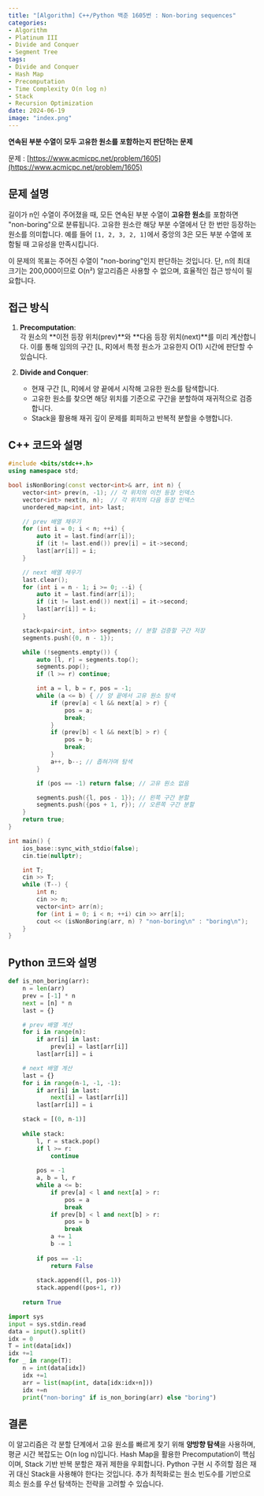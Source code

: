 ```yaml
---
title: "[Algorithm] C++/Python 백준 1605번 : Non-boring sequences"
categories: 
- Algorithm
- Platinum III
- Divide and Conquer
- Segment Tree
tags:
- Divide and Conquer
- Hash Map
- Precomputation
- Time Complexity O(n log n)
- Stack
- Recursion Optimization
date: 2024-06-19
image: "index.png"
---
```


**연속된 부분 수열이 모두 고유한 원소를 포함하는지 판단하는 문제**

문제 : [https://www.acmicpc.net/problem/1605](https://www.acmicpc.net/problem/1605)

## 문제 설명

길이가 n인 수열이 주어졌을 때, 모든 연속된 부분 수열이 **고유한 원소**를 포함하면 "non-boring"으로 분류됩니다. 고유한 원소란 해당 부분 수열에서 단 한 번만 등장하는 원소를 의미합니다. 예를 들어 `[1, 2, 3, 2, 1]`에서 중앙의 3은 모든 부분 수열에 포함될 때 고유성을 만족시킵니다. 

이 문제의 목표는 주어진 수열이 "non-boring"인지 판단하는 것입니다. 단, n의 최대 크기는 200,000이므로 O(n²) 알고리즘은 사용할 수 없으며, 효율적인 접근 방식이 필요합니다.

## 접근 방식

1. **Precomputation**:  
   각 원소의 **이전 등장 위치(prev)**와 **다음 등장 위치(next)**를 미리 계산합니다. 이를 통해 임의의 구간 [L, R]에서 특정 원소가 고유한지 O(1) 시간에 판단할 수 있습니다.

2. **Divide and Conquer**:  
   - 현재 구간 [L, R]에서 양 끝에서 시작해 고유한 원소를 탐색합니다.
   - 고유한 원소를 찾으면 해당 위치를 기준으로 구간을 분할하여 재귀적으로 검증합니다.
   - Stack을 활용해 재귀 깊이 문제를 회피하고 반복적 분할을 수행합니다.

## C++ 코드와 설명

```cpp
#include <bits/stdc++.h>
using namespace std;

bool isNonBoring(const vector<int>& arr, int n) {
    vector<int> prev(n, -1); // 각 위치의 이전 등장 인덱스
    vector<int> next(n, n);  // 각 위치의 다음 등장 인덱스
    unordered_map<int, int> last;

    // prev 배열 채우기
    for (int i = 0; i < n; ++i) {
        auto it = last.find(arr[i]);
        if (it != last.end()) prev[i] = it->second;
        last[arr[i]] = i;
    }

    // next 배열 채우기
    last.clear();
    for (int i = n - 1; i >= 0; --i) {
        auto it = last.find(arr[i]);
        if (it != last.end()) next[i] = it->second;
        last[arr[i]] = i;
    }

    stack<pair<int, int>> segments; // 분할 검증할 구간 저장
    segments.push({0, n - 1});

    while (!segments.empty()) {
        auto [l, r] = segments.top();
        segments.pop();
        if (l >= r) continue;

        int a = l, b = r, pos = -1;
        while (a <= b) { // 양 끝에서 고유 원소 탐색
            if (prev[a] < l && next[a] > r) {
                pos = a;
                break;
            }
            if (prev[b] < l && next[b] > r) {
                pos = b;
                break;
            }
            a++, b--; // 좁혀가며 탐색
        }

        if (pos == -1) return false; // 고유 원소 없음

        segments.push({l, pos - 1}); // 왼쪽 구간 분할
        segments.push({pos + 1, r}); // 오른쪽 구간 분할
    }
    return true;
}

int main() {
    ios_base::sync_with_stdio(false);
    cin.tie(nullptr);

    int T;
    cin >> T;
    while (T--) {
        int n;
        cin >> n;
        vector<int> arr(n);
        for (int i = 0; i < n; ++i) cin >> arr[i];
        cout << (isNonBoring(arr, n) ? "non-boring\n" : "boring\n");
    }
}
```

## Python 코드와 설명

```python
def is_non_boring(arr):
    n = len(arr)
    prev = [-1] * n
    next = [n] * n
    last = {}

    # prev 배열 계산
    for i in range(n):
        if arr[i] in last:
            prev[i] = last[arr[i]]
        last[arr[i]] = i

    # next 배열 계산
    last = {}
    for i in range(n-1, -1, -1):
        if arr[i] in last:
            next[i] = last[arr[i]]
        last[arr[i]] = i

    stack = [(0, n-1)]
    
    while stack:
        l, r = stack.pop()
        if l >= r:
            continue
        
        pos = -1
        a, b = l, r
        while a <= b:
            if prev[a] < l and next[a] > r:
                pos = a
                break
            if prev[b] < l and next[b] > r:
                pos = b
                break
            a += 1
            b -= 1
        
        if pos == -1:
            return False
        
        stack.append((l, pos-1))
        stack.append((pos+1, r))
    
    return True

import sys
input = sys.stdin.read
data = input().split()
idx = 0
T = int(data[idx])
idx +=1
for _ in range(T):
    n = int(data[idx])
    idx +=1
    arr = list(map(int, data[idx:idx+n]))
    idx +=n
    print("non-boring" if is_non_boring(arr) else "boring")
```

## 결론

이 알고리즘은 각 분할 단계에서 고유 원소를 빠르게 찾기 위해 **양방향 탐색**을 사용하며, 평균 시간 복잡도는 O(n log n)입니다. Hash Map을 활용한 Precomputation이 핵심이며, Stack 기반 반복 분할은 재귀 제한을 우회합니다. Python 구현 시 주의할 점은 재귀 대신 Stack을 사용해야 한다는 것입니다. 추가 최적화로는 원소 빈도수를 기반으로 희소 원소를 우선 탐색하는 전략을 고려할 수 있습니다.